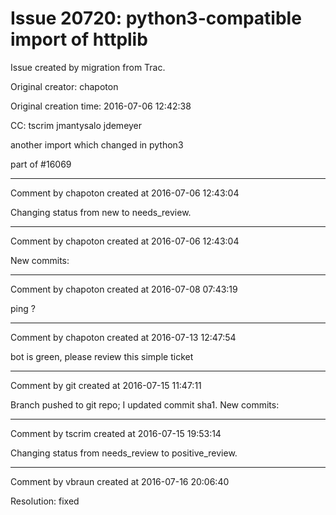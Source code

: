 # Issue 20720: python3-compatible import of httplib

Issue created by migration from Trac.

Original creator: chapoton

Original creation time: 2016-07-06 12:42:38

CC:  tscrim jmantysalo jdemeyer

another import which changed in python3

part of #16069


---

Comment by chapoton created at 2016-07-06 12:43:04

Changing status from new to needs_review.


---

Comment by chapoton created at 2016-07-06 12:43:04

New commits:


---

Comment by chapoton created at 2016-07-08 07:43:19

ping ?


---

Comment by chapoton created at 2016-07-13 12:47:54

bot is green, please review this simple ticket


---

Comment by git created at 2016-07-15 11:47:11

Branch pushed to git repo; I updated commit sha1. New commits:


---

Comment by tscrim created at 2016-07-15 19:53:14

Changing status from needs_review to positive_review.


---

Comment by vbraun created at 2016-07-16 20:06:40

Resolution: fixed
